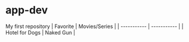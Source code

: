 # app-dev
My first repository
| Favorite | Movies/Series |
| ----------- | ----------- |
| Hotel for Dogs | Naked Gun |
